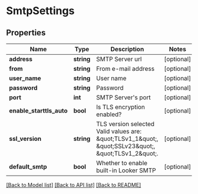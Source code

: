 # SmtpSettings

## Properties
Name | Type | Description | Notes
------------ | ------------- | ------------- | -------------
**address** | **string** | SMTP Server url | [optional] 
**from** | **string** | From e-mail address | [optional] 
**user_name** | **string** | User name | [optional] 
**password** | **string** | Password | [optional] 
**port** | **int** | SMTP Server&#39;s port | [optional] 
**enable_starttls_auto** | **bool** | Is TLS encryption enabled? | [optional] 
**ssl_version** | **string** | TLS version selected Valid values are: \&quot;TLSv1_1\&quot;, \&quot;SSLv23\&quot;, \&quot;TLSv1_2\&quot;. | [optional] 
**default_smtp** | **bool** | Whether to enable built-in Looker SMTP | [optional] 

[[Back to Model list]](../README.md#documentation-for-models) [[Back to API list]](../README.md#documentation-for-api-endpoints) [[Back to README]](../README.md)


